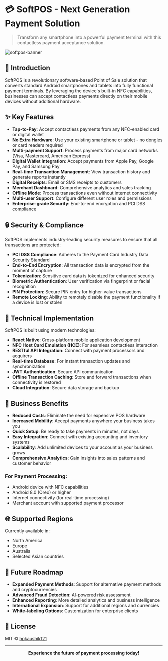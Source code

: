 # 💳 SoftPOS - Next Generation Payment Solution

> Transform any smartphone into a powerful payment terminal with this contactless payment acceptance solution.

![softpos-banner](https://github.com/user-attachments/assets/723393a7-fa66-48d8-885a-cd6908d3029e)

## 🚀 Introduction

SoftPOS is a revolutionary software-based Point of Sale solution that converts standard Android smartphones and tablets into fully functional payment terminals. By leveraging the device's built-in NFC capabilities, businesses can accept contactless payments directly on their mobile devices without additional hardware.

## ✨ Key Features

- **Tap-to-Pay**: Accept contactless payments from any NFC-enabled card or digital wallet
- **No Extra Hardware**: Use your existing smartphone or tablet - no dongles or card readers required
- **Multi-payment Support**: Process payments from major card networks (Visa, Mastercard, American Express)
- **Digital Wallet Integration**: Accept payments from Apple Pay, Google Pay, and Samsung Pay
- **Real-time Transaction Management**: View transaction history and generate reports instantly
- **Digital Receipts**: Email or SMS receipts to customers
- **Merchant Dashboard**: Comprehensive analytics and sales tracking
- **Offline Mode**: Process transactions even without internet connectivity
- **Multi-user Support**: Configure different user roles and permissions
- **Enterprise-grade Security**: End-to-end encryption and PCI DSS compliance

## 🔒 Security & Compliance

SoftPOS implements industry-leading security measures to ensure that all transactions are protected:

- **PCI DSS Compliance**: Adheres to the Payment Card Industry Data Security Standard
- **End-to-End Encryption**: All transaction data is encrypted from the moment of capture
- **Tokenization**: Sensitive card data is tokenized for enhanced security
- **Biometric Authentication**: User verification via fingerprint or facial recognition
- **PIN Protection**: Secure PIN entry for higher-value transactions
- **Remote Locking**: Ability to remotely disable the payment functionality if a device is lost or stolen

## 📱 Technical Implementation

SoftPOS is built using modern technologies:

- **React Native**: Cross-platform mobile application development
- **NFC Host Card Emulation (HCE)**: For seamless contactless interaction
- **RESTful API Integration**: Connect with payment processors and acquirers
- **Real-time Database**: For instant transaction updates and synchronization
- **JWT Authentication**: Secure API communication
- **Offline Transaction Caching**: Store and forward transactions when connectivity is restored
- **Cloud Integration**: Secure data storage and backup

## 💼 Business Benefits

- **Reduced Costs**: Eliminate the need for expensive POS hardware
- **Increased Mobility**: Accept payments anywhere your business takes you
- **Quick Setup**: Be ready to take payments in minutes, not days
- **Easy Integration**: Connect with existing accounting and inventory systems
- **Scalability**: Add unlimited devices to your account as your business grows
- **Comprehensive Analytics**: Gain insights into sales patterns and customer behavior

### For Payment Processing:
- Android device with NFC capabilities
- Android 8.0 (Oreo) or higher
- Internet connectivity (for real-time processing)
- Merchant account with supported payment processor

## 🌐 Supported Regions

Currently available in:
- North America
- Europe
- Australia
- Selected Asian countries

## 🔮 Future Roadmap

- **Expanded Payment Methods**: Support for alternative payment methods and cryptocurrencies
- **Advanced Fraud Detection**: AI-powered risk assessment
- **Enhanced Reporting**: More detailed analytics and business intelligence
- **International Expansion**: Support for additional regions and currencies
- **White-labeling Options**: Customization for enterprise clients

## 📜 License

MIT © [hpkaushik121](https://github.com/hpkaushik121)

---

<p align="center">
  <b>Experience the future of payment processing today!</b>
</p>
